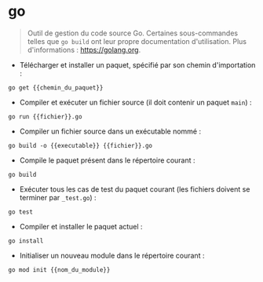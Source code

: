 # go

> Outil de gestion du code source Go.
> Certaines sous-commandes telles que `go build` ont leur propre documentation d'utilisation.
> Plus d'informations : <https://golang.org>.
- Télécharger et installer un paquet, spécifié par son chemin d'importation :

`go get {{chemin_du_paquet}}`

- Compiler et exécuter un fichier source (il doit contenir un paquet `main`) :

`go run {{fichier}}.go`

- Compiler un fichier source dans un exécutable nommé :

`go build -o {{executable}} {{fichier}}.go`

- Compile le paquet présent dans le répertoire courant :

`go build`

- Exécuter tous les cas de test du paquet courant (les fichiers doivent se terminer par `_test.go`) :

`go test`

- Compiler et installer le paquet actuel :

`go install`

- Initialiser un nouveau module dans le répertoire courant :

`go mod init {{nom_du_module}}`